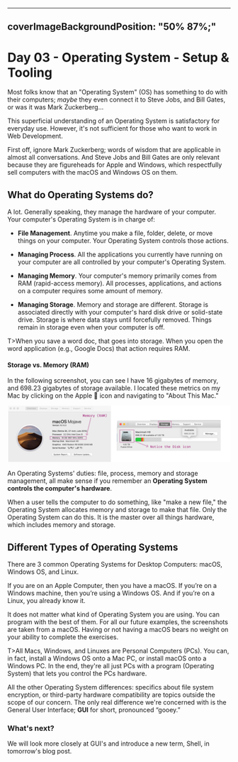 

---
coverImageBackgroundPosition: "50% 87%;"
---

# Day 03 - Operating System - Setup & Tooling

Most folks know that an "Operating System" (OS) has something to do with their computers; _maybe_ they even connect it to Steve Jobs, and Bill Gates, or was it was Mark Zuckerberg...

This superficial understanding of an Operating System is satisfactory for everyday use.  However, it's not sufficient for those who want to work in Web Development.

First off, ignore Mark Zuckerberg; words of wisdom that are applicable in almost all conversations.  And Steve Jobs and Bill Gates are only relevant because they are figureheads for Apple and Windows, which respectfully sell computers with the macOS and Windows OS on them.

## What do Operating Systems do?

A lot.  Generally speaking, they manage the hardware of your computer. Your computer's Operating System is in charge of:

* **File Management**. Anytime you make a file, folder, delete, or move things on your computer. Your Operating System controls those actions.

* **Managing Process**.  All the applications you currently have running on your computer are all controlled by your computer's Operating System.

* **Managing Memory**. Your computer's memory primarily comes from RAM (rapid-access memory).  All processes, applications, and actions on a computer requires some amount of memory.

* **Managing Storage**.  Memory and storage are different. Storage is associated directly with your computer's hard disk drive or solid-state drive.  Storage is where data stays until forcefully removed.  Things remain in storage even when your computer is off.

T>When you save a word doc, that goes into storage.  When you open the word application (e.g., Google Docs) that action requires RAM.

#### Storage vs. Memory (RAM)

In the following screenshot, you can see I have 16 gigabytes of memory, and 698.23 gigabytes of storage available.  I located these metrics on my Mac by clicking on the Apple 🍏 icon and navigating to "About This Mac."

![](public/assets/storage-memory.png)

An Operating Systems' duties: file, process, memory and storage management, all make sense if you remember an **Operating System controls the computer's hardware**.  

When a user tells the computer to do something, like "make a new file," the Operating System allocates memory and storage to make that file.  Only the Operating System can do this. It is the master over all things hardware, which includes memory and storage.

## Different Types of Operating Systems

There are 3 common Operating Systems for Desktop Computers: macOS, Windows OS, and Linux.

If you are on an Apple Computer, then you have a macOS. If you’re on a Windows machine, then you’re using a Windows OS.  And if you’re on a Linux, you already know it.

It does not matter what kind of Operating System you are using. You can program with the best of them. For all our future examples, the screenshots are taken from a macOS. Having or not having a macOS bears no weight on your ability to complete the exercises.

T>All Macs, Windows, and Linuxes are Personal Computers (PCs).  You can, in fact, install a Windows OS onto a Mac PC, or install macOS onto a Windows PC.  In the end, they're all just PCs with a program (Operating System) that lets you control the PCs hardware.

All the other Operating System differences: specifics about file system encryption, or third-party hardware compatibility are topics outside the scope of our concern.  The only real difference we're concerned with is the General User Interface; **GUI** for short, pronounced “gooey.”

### What's next?

We will look more closely at GUI's and introduce a new term, Shell, in tomorrow's blog post. 